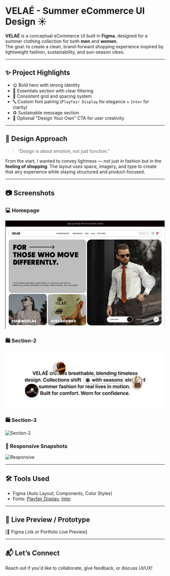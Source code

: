 # VELAÉ - Summer eCommerce UI Design ☀️

**VELAÉ** is a conceptual eCommerce UI built in **Figma**, designed for a summer clothing collection for both **men** and **women**.  
The goal: to create a clean, brand-forward shopping experience inspired by lightweight fashion, sustainability, and sun-season vibes.

---

## ✨ Project Highlights

- 🌞 Bold hero with strong identity
- 🧥 Essentials section with clear filtering
- 🎯 Consistent grid and spacing system
- 🔤 Custom font pairing (`Playfair Display` for elegance + `Inter` for clarity)
- ♻️ Sustainable message section
- 🧵 Optional "Design Your Own" CTA for user creativity

---

## 🎨 Design Approach

> “Design is about emotion, not just function.”

From the start, I wanted to convey lightness — not just in fashion but in the **feeling of shopping**. The layout uses space, imagery, and type to create that airy experience while staying structured and product-focused.

---

## 📷 Screenshots

### 💻 Homepage
![Hero Section](./screenshots/Hero_Section.png)

### 🛍️ Section-2
![Section-2](./screenshots/Section2.png)

### 🛍️ Section-3
![Section-2](./screenshots/Section3.png)

### 📱 Responsive Snapshots
![Responsive](./screenshots/velae_responsive.png)

---

## 🛠️ Tools Used
- Figma (Auto Layout, Components, Color Styles)
- Fonts: [Playfair Display](https://fonts.google.com/specimen/Playfair+Display), [Inter](https://fonts.google.com/specimen/Inter)

---

## 🚀 Live Preview / Prototype
[🔗 Figma Link or Portfolio Live Preview]

---

## 📬 Let’s Connect
Reach out if you'd like to collaborate, give feedback, or discuss UI/UX!